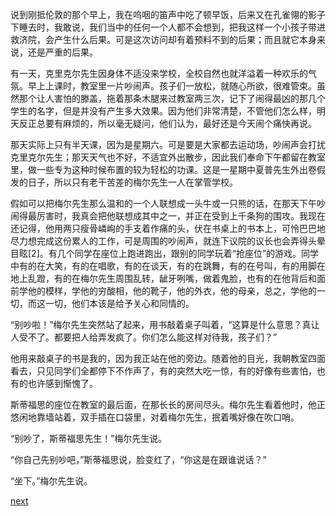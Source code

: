 
说到刚抵伦敦的那个早上，我在呜咽的笛声中吃了顿早饭，后来又在孔雀翎的影子下睡去时，我敢说，我们当中的任何一个人都不会想到，把我这样一个小孩子带进救济院，会产生什么后果。可是这次访问却有着预料不到的后果；而且就它本身来说，还是严重的后果。

有一天，克里克尔先生因身体不适没来学校，全校自然也就洋溢着一种欢乐的气氛。早上上课时，教室里一片吵闹声。孩子们一放松，就随心所欲，很难管束。虽然那个让人害怕的滕盖，拖着那条木腿来过教室两三次，记下了闹得最凶的那几个学生的名字，但是并没有产生多大效果。因为他们非常清楚，不管他们怎么样，明天反正总要有麻烦的，所以毫无疑问，他们认为，最好还是今天闹个痛快再说。

那天实际上只有半天课，因为是星期六。可是要是大家都去运动场，吵闹声会打扰克里克尔先生；那天天气也不好，不适宜外出散步，因此我们奉命下午都留在教室里，做一些专为这种时候布置的较为轻松的功课。这是一星期中夏普先生外出卷假发的日子，所以只有老干苦差的梅尔先生一人在掌管学校。

假如可以把梅尔先生那么温和的一个人联想成一头牛或一只熊的话，在那天下午吵闹得最厉害时，我真会把他联想成其中之一，并正在受到上千条狗的围攻。我现在还记得，他用两只瘦骨嶙峋的手支着作痛的头，伏在书桌上的书本上，可怜巴巴地尽力想完成这份累人的工作，可是周围的吵闹声，就连下议院的议长也会弄得头晕目眩[2]。有几个同学在座位上跑进跑出，跟别的同学玩着“抢座位”的游戏。同学中有的在大笑，有的在唱歌，有的在谈天，有的在跳舞，有的在号叫，有的用脚在地上乱蹬，有的在梅尔先生周围乱转，龇牙咧嘴，做着鬼脸，也有的在他背后和面前学他的模样，学他的穷酸相，他的靴子，他的外衣，他的母亲，总之，学他的一切，而这一切，他们本该是给予关心和同情的。

“别吵啦！”梅尔先生突然站了起来，用书敲着桌子叫着，“这算是什么意思？真让人受不了。都要把人给弄发疯了。你们怎么能这样对待我，孩子们？”

他用来敲桌子的书是我的，因为我正站在他的旁边。随着他的目光，我朝教室四面看去，只见同学们全都停下不作声了，有的突然大吃一惊，有的好像有些害怕，也有的也许感到惭愧了。

斯蒂福思的座位在教室的最后面，在那长长的房间尽头。梅尔先生看着他时，他正悠闲地靠墙站着，双手插在口袋里，对着梅尔先生，抿着嘴好像在吹口哨。

“别吵了，斯蒂福思先生！”梅尔先生说。

“你自己先别吵吧，”斯蒂福思说，脸变红了，“你这是在跟谁说话？”

“坐下。”梅尔先生说。

[next](page95)